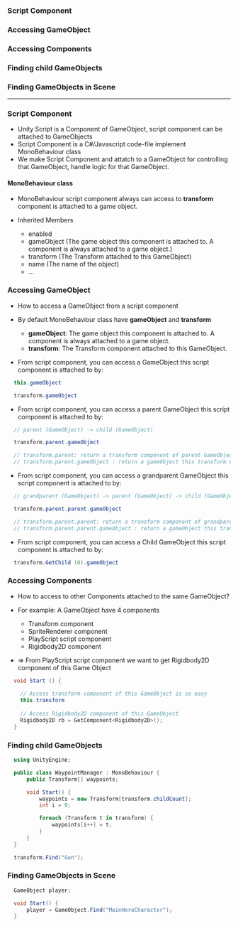 ### Script Component
### Accessing GameObject
### Accessing Components
### Finding child GameObjects
### Finding GameObjects in Scene
-----------------------------------------

### Script Component
  * Unity Script is a Component of GameObject, script component can be attached to GameObjects
  * Script Component is a C#/Javascript code-file implement MonoBehaviour class
  * We make Script Component and attatch to a GameObject for controlling that GameObject, handle logic for that GameObject.
  
#### MonoBehaviour class

  * MonoBehaviour script component always can access to **transform** component is attached to a game object.

  * Inherited Members
    * enabled
    * gameObject (The game object this component is attached to. A component is always attached to a game object.)
    * transform	(The Transform attached to this GameObject)
    * name (The name of the object)
    * ...

### Accessing GameObject
  * How to access a GameObject from a script component
  
  * By default MonoBehaviour class have **gameObject** and **transform**
    * **gameObject**: The game object this component is attached to. A component is always attached to a game object.
    * **transform**: The Transform component attached to this GameObject.
    
  * From script component, you can access a GameObject this script component is attached to by:
  
  ```c#
    this.gameObject

    transform.gameObject
  ```
  
  * From script component, you can access a parent GameObject this script component is attached to by:
  
  ```c#
    // parent (GameObject) -> child (GameObject)

    transform.parent.gameObject

    // transform.parent: return a transform component of parent GameObject
    // transform.parent.gameObject : return a gameObject this transform component is attached
  
  ```
  
  * From script component, you can access a grandparent GameObject this script component is attached to by:
  
  ```c#
    // grandparent (GameObject) -> parent (GameObject) -> child (GameObject)

    transform.parent.parent.gameObject

    // transform.parent.parent: return a transform component of grandparent GameObject
    // transform.parent.parent.gameObject : return a gameObject this transform component is attached
  
  ```
  
  * From script component, you can access a Child GameObject this script component is attached to by:
  
  ```c#
    transform.GetChild (0).gameObject
  ```
  
### Accessing Components
  * How to access to other Components attached to the same GameObject?
  * For example: A GameObject have 4 components
    * Transform component
    * SpriteRenderer component
    * PlayScript script component
    * Rigidbody2D component
    
  * => From PlayScript script component we want to get Rigidbody2D component of this Game Object
  
  ```c#
    void Start () {
    
      // Access transform component of this GameObject is so easy
      this.transform
    
      // Access Rigidbody2D component of this GameObject
      Rigidbody2D rb = GetComponent<Rigidbody2D>();
    }
  ```
  
### Finding child GameObjects

  ```c#
    using UnityEngine;

    public class WaypointManager : MonoBehaviour {
        public Transform[] waypoints;

        void Start() {
            waypoints = new Transform[transform.childCount];
            int i = 0;

            foreach (Transform t in transform) {
                waypoints[i++] = t;
            }
        }
    }
  ```

  ```c#
    transform.Find("Gun");
  ```

### Finding GameObjects in Scene

  ```c#
    GameObject player;

    void Start() {
        player = GameObject.Find("MainHeroCharacter");
    }

  ```









  
